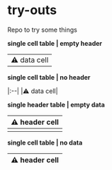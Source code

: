 # try-outs
Repo to try some things


**single cell table | empty header**

||
|:--|
|:warning: data cell|

**single cell table | no header**

|:--|
|:warning: data cell|

**single header table | empty data**

|:warning: header cell|
|:--|
||

**single cell table | no data**

|:warning: header cell|
|:--|
